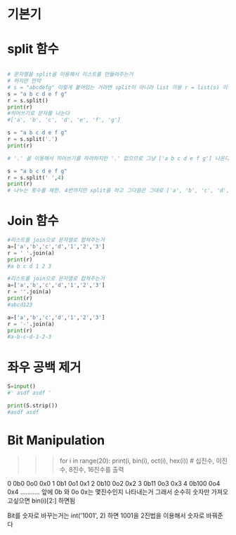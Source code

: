 # 기본기

# split 함수
```python

# 문자열을 split을 이용해서 리스트를 만들어주는거
# 하지만 만약
# s = "abcdefg" 이렇게 붙어있는 거라면 split이 아니라 list 이용 r = list(s) 이렇게
s = "a b c d e f g"
r = s.split()
print(r)
#띄어쓰기로 문자를 나눈다
#['a', 'b', 'c', 'd', 'e', 'f', 'g']
```
```python
s = "a b c d e f g"
r = s.split('.')
print(r)

# '.' 을 이용해서 띄어쓰기를 하려하지만 '.' 없으므로 그냥 ['a b c d e f g'] 나온다
```
```python
s = "a b c d e f g"
r = s.split(' ',4)
print(r)
# 나누는 횟수를 제한. 4번까지만 split을 하고 그다음은 그대로 ['a', 'b', 'c', 'd', 'e f g']
```

# Join 함수
``` python
#리스트를 join으로 문자열로 합쳐주는거
a=['a','b','c','d','1','2','3']
r = ' '.join(a)
print(r)
#a b c d 1 2 3
```
``` python
#리스트를 join으로 문자열로 합쳐주는거
a=['a','b','c','d','1','2','3']
r = ''.join(a)
print(r)
#abcd123
```
```python
a=['a','b','c','d','1','2','3']
r = '-'.join(a)
print(r)
#a-b-c-d-1-2-3
```
# 좌우 공백 제거
``` python
S=input()
#' asdf asdf '

print(S.strip())
#asdf asdf
```

# Bit Manipulation
>>> for i in range(20):
print(i, bin(i), oct(i), hex(i)) # 십진수, 이진수, 8진수, 16진수를 출력

0 0b0 0o0 0x0
1 0b1 0o1 0x1
2 0b10 0o2 0x2
3 0b11 0o3 0x3
4 0b100 0o4 0x4
...........
앞에 0b 와 0o 0x는 몇진수인지 나타내는거 그래서 순수히 숫자만 가져오고싶으면 bin(i)[2:] 하면됨

Bit를 숫자로 바꾸는거는 int('1001', 2) 하면 1001을 2진법을 이용해서 숫자로 바꿔준다


